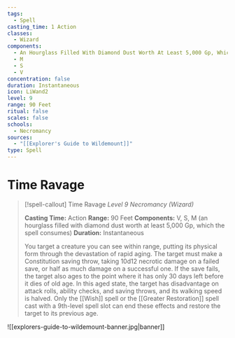 ```yaml
---
tags:
  - Spell
casting_time: 1 Action
classes:
  - Wizard
components:
  - An Hourglass Filled With Diamond Dust Worth At Least 5,000 Gp, Which The Spell Consumes
  - M
  - S
  - V
concentration: false
duration: Instantaneous
icon: LiWand2
level: 9
range: 90 Feet
ritual: false
scales: false
schools:
  - Necromancy
sources:
  - "[[Explorer's Guide to Wildemount]]"
type: Spell
---
```


# Time Ravage

>[!spell-callout] Time Ravage
>_Level 9 Necromancy (Wizard)_
>
>**Casting Time:** Action
>**Range:** 90 Feet
>**Components:** V, S, M (an hourglass filled with diamond dust worth at least 5,000 Gp, which the spell consumes)
>**Duration:** Instantaneous
>
>You target a creature you can see within range, putting its physical form through the devastation of rapid aging. The target must make a Constitution saving throw, taking 10d12 necrotic damage on a failed save, or half as much damage on a successful one. If the save fails, the target also ages to the point where it has only 30 days left before it dies of old age. In this aged state, the target has disadvantage on attack rolls, ability checks, and saving throws, and its walking speed is halved. Only the [[Wish]] spell or the [[Greater Restoration]] spell cast with a 9th-level spell slot can end these effects and restore the target to its previous age.

![[explorers-guide-to-wildemount-banner.jpg|banner]]
